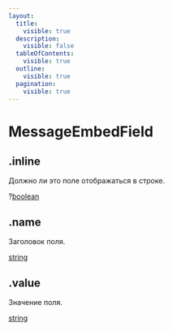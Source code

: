 ```yaml
---
layout:
  title:
    visible: true
  description:
    visible: false
  tableOfContents:
    visible: true
  outline:
    visible: true
  pagination:
    visible: true
---
```


# MessageEmbedField

## .inline

Должно ли это поле отображаться в строке.

?[boolean](https://developer.mozilla.org/ru/docs/Web/JavaScript/Reference/Global_Objects/Boolean)

## .name

Заголовок поля.

[string](https://developer.mozilla.org/ru/docs/Web/JavaScript/Reference/Global_Objects/String)

## .value

Значение поля.

[string](https://developer.mozilla.org/ru/docs/Web/JavaScript/Reference/Global_Objects/String)
